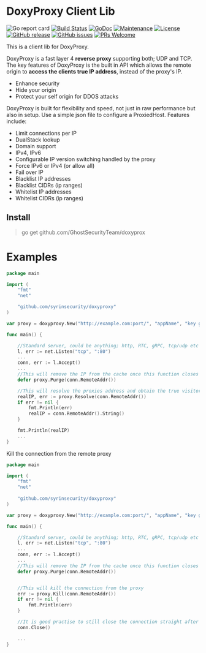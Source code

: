 # DoxyProxy Client Lib


![Go report card](https://goreportcard.com/badge/github.com/syrinsecurity/doxyproxy)
[![Build Status](https://travis-ci.org/syrinsecurity/doxyproxy.svg?branch=master)](https://travis-ci.org/syrinsecurity/doxyproxy)
[![GoDoc](https://godoc.org/github.com/syrinsecurity/doxyproxy?status.svg)](https://godoc.org/github.com/syrinsecurity/doxyproxy)
[![Maintenance](https://img.shields.io/badge/Maintained%3F-yes-green.svg)](https://GitHub.com/syrinsecurity/doxyproxy/graphs/commit-activity)
[![License](https://img.shields.io/github/license/syrinsecurity/doxyproxy.svg)](https://github.com/syrinsecurity/doxyproxy/blob/master/LICENSE)
[![GitHub release](https://img.shields.io/github/release/syrinsecurity/doxyproxy.svg)](https://GitHub.com/syrinsecurity/doxyproxy/releases/)
[![GitHub issues](https://img.shields.io/github/issues/syrinsecurity/doxyproxy.svg)](https://GitHub.com/syrinsecurity/doxyproxy/issues/)
[![PRs Welcome](https://img.shields.io/badge/PRs-welcome-brightgreen.svg?style=flat-square)](http://makeapullrequest.com)


<!-- <img align="right" src="./.github/images/logo.png"> -->

This is a client lib for DoxyProxy.

DoxyProxy is a fast layer 4 **reverse proxy** supporting both; UDP and TCP.
The key features of DoxyProxy is the built in API which allows the remote origin
to **access the clients true IP address**, instead of the proxy's IP.
- Enhance security
- Hide your origin
- Protect your self origin for DDOS attacks

DoxyProxy is built for flexibility and speed, not just in raw performance but also in setup.
Use a simple json file to configure a ProxiedHost.
Features include:
- Limit connections per IP
- DualStack lookup
- Domain support
- IPv4, IPv6
- Configurable IP version switching handled by the proxy
- Force IPv6 or IPv4 (or allow all)
- Fail over IP
- Blacklist IP addresses
- Blacklist CIDRs (ip ranges)
- Whitelist IP addresses
- Whitelist CIDRs (ip ranges)

## Install

> go get github.com/GhostSecurityTeam/doxyprox

# Examples

```go
package main

import (
	"fmt"
	"net"

	"github.com/syrinsecurity/doxyproxy"
)

var proxy = doxyproxy.New("http://example.com:port/", "appName", "key goes here")

func main() {

	//Standard server, could be anything; http, RTC, gRPC, tcp/udp etc
	l, err := net.Listen("tcp", ":80")
	...
	conn, err := l.Accept()
	...
	//This will remove the IP from the cache once this function closes
	defer proxy.Purge(conn.RemoteAddr())

	//This will resolve the proxies address and obtain the true visitors IP address
	realIP, err := proxy.Resolve(conn.RemoteAddr())
	if err != nil {
		fmt.Println(err)
		realIP = conn.RemoteAddr().String()
	}

	fmt.Println(realIP)
	...
}

```

Kill the connection from the remote proxy

```go
package main

import (
	"fmt"
	"net"
	
	"github.com/syrinsecurity/doxyproxy"
)

var proxy = doxyproxy.New("http://example.com:port/", "appName", "key goes here")

func main() {

	//Standard server, could be anything; http, RTC, gRPC, tcp/udp etc
	l, err := net.Listen("tcp", ":80")
	...
	conn, err := l.Accept()
	...
	//This will remove the IP from the cache once this function closes
	defer proxy.Purge(conn.RemoteAddr())


	//This will kill the connection from the proxy
	err := proxy.Kill(conn.RemoteAddr())
	if err != nil {
		fmt.Println(err)
	}

	//It is good practise to still close the connection straight after
	conn.Close()

	...
}

```
